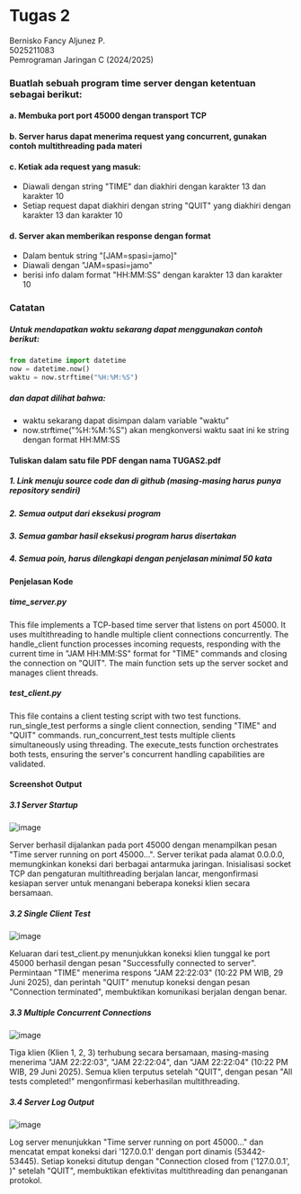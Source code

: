 # Tugas 2

Bernisko Fancy Aljunez P.<br>
5025211083<br>
Pemrograman Jaringan C (2024/2025)<br>

### Buatlah sebuah program time server dengan ketentuan sebagai berikut:<br>
#### a. Membuka port port 45000 dengan transport TCP<br>
#### b. Server harus dapat menerima request yang concurrent, gunakan contoh multithreading pada materi <br>
#### c. Ketiak ada request yang masuk:<br>
  - Diawali dengan string "TIME" dan diakhiri dengan karakter 13 dan karakter 10
  - Setiap request dapat diakhiri dengan string "QUIT" yang diakhiri dengan karakter 13 dan karakter 10 <br>
#### d. Server akan memberikan response dengan format <br>
  - Dalam bentuk string "[JAM=spasi=jamo]" <br>
  - Diawali dengan "JAM=spasi=jamo" <br>
  - berisi info dalam format "HH:MM:SS" dengan karakter 13 dan karakter 10<br>

### Catatan
##### Untuk mendapatkan waktu sekarang dapat menggunakan contoh berikut:
```python
from datetime import datetime
now = datetime.now()
waktu = now.strftime("%H:%M:%S")
```
##### dan dapat dilihat bahwa:
  - waktu sekarang dapat disimpan dalam variable "waktu"
  - now.strftime("%H:%M:%S") akan mengkonversi waktu saat ini ke string dengan format HH:MM:SS
#### Tuliskan dalam satu file PDF dengan nama TUGAS2.pdf
##### 1. Link menuju source code dan di github (masing-masing harus punya repository sendiri)
##### 2. Semua output dari eksekusi program
##### 3. Semua gambar hasil eksekusi program harus disertakan
##### 4. Semua poin, harus dilengkapi dengan penjelasan minimal 50 kata

#### Penjelasan Kode
##### time_server.py
This file implements a TCP-based time server that listens on port 45000. It uses multithreading to handle multiple client connections concurrently. The handle_client function processes incoming requests, responding with the current time in "JAM HH:MM:SS" format for "TIME" commands and closing the connection on "QUIT". The main function sets up the server socket and manages client threads.

##### test_client.py
This file contains a client testing script with two test functions. run_single_test performs a single client connection, sending "TIME" and "QUIT" commands. run_concurrent_test tests multiple clients simultaneously using threading. The execute_tests function orchestrates both tests, ensuring the server's concurrent handling capabilities are validated.

#### Screenshot Output

##### 3.1 Server Startup
![image](https://github.com/user-attachments/assets/d1725d01-f72c-4215-998f-decf7997d552)

Server berhasil dijalankan pada port 45000 dengan menampilkan pesan "Time server running on port 45000...". Server terikat pada alamat 0.0.0.0, memungkinkan koneksi dari berbagai antarmuka jaringan. Inisialisasi socket TCP dan pengaturan multithreading berjalan lancar, mengonfirmasi kesiapan server untuk menangani beberapa koneksi klien secara bersamaan.

##### 3.2 Single Client Test
![image](https://github.com/user-attachments/assets/f7cbf2ef-7a64-4551-bb2b-17bb1a58b268)

Keluaran dari test_client.py menunjukkan koneksi klien tunggal ke port 45000 berhasil dengan pesan "Successfully connected to server". Permintaan "TIME" menerima respons "JAM 22:22:03" (10:22 PM WIB, 29 Juni 2025), dan perintah "QUIT" menutup koneksi dengan pesan "Connection terminated", membuktikan komunikasi berjalan dengan benar.

##### 3.3 Multiple Concurrent Connections
![image](https://github.com/user-attachments/assets/532d3c6d-7a15-438f-b00e-4e63764ae307)

Tiga klien (Klien 1, 2, 3) terhubung secara bersamaan, masing-masing menerima "JAM 22:22:03", "JAM 22:22:04", dan "JAM 22:22:04" (10:22 PM WIB, 29 Juni 2025). Semua klien terputus setelah "QUIT", dengan pesan "All tests completed!" mengonfirmasi keberhasilan multithreading.

##### 3.4 Server Log Output
![image](https://github.com/user-attachments/assets/47818c7f-71a1-4874-8bfd-0927f8badeee)

Log server menunjukkan "Time server running on port 45000..." dan mencatat empat koneksi dari '127.0.0.1' dengan port dinamis (53442-53445). Setiap koneksi ditutup dengan "Connection closed from ('127.0.0.1', )" setelah "QUIT", membuktikan efektivitas multithreading dan penanganan protokol.
